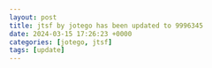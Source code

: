 ```yaml
---
layout: post
title: jtsf by jotego has been updated to 9996345
date: 2024-03-15 17:26:23 +0000
categories: [jotego, jtsf]
tags: [update]
---
```


